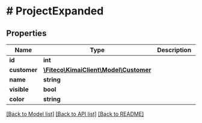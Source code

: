 # # ProjectExpanded

## Properties

Name | Type | Description | Notes
------------ | ------------- | ------------- | -------------
**id** | **int** |  | [optional]
**customer** | [**\Fiteco\KimaiClient\Model\Customer**](Customer.md) |  |
**name** | **string** |  |
**visible** | **bool** |  |
**color** | **string** |  | [optional]

[[Back to Model list]](../../README.md#models) [[Back to API list]](../../README.md#endpoints) [[Back to README]](../../README.md)
